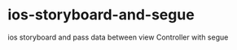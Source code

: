 ios-storyboard-and-segue
========================

ios storyboard  and pass data between view Controller with segue